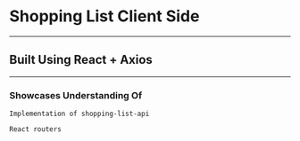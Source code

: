 # Shopping List Client Side

---

## Built Using React + Axios

---

### Showcases Understanding Of

` Implementation of shopping-list-api `

` React routers `

` `

` `

` `

` `

` `

` `

` `

` `

` `

` `

` `

` `

` `
